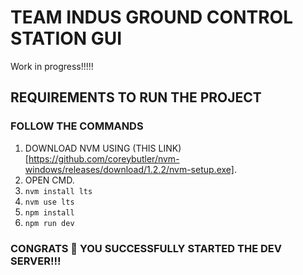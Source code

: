 # TEAM INDUS GROUND CONTROL STATION GUI

Work in progress!!!!!

## REQUIREMENTS TO RUN THE PROJECT

### FOLLOW THE COMMANDS

1. DOWNLOAD NVM USING (THIS LINK)[https://github.com/coreybutler/nvm-windows/releases/download/1.2.2/nvm-setup.exe].
2. OPEN CMD.
3. `nvm install lts`
4. `nvm use lts`
5. `npm install`
6. `npm run dev`

### CONGRATS 🎉 YOU SUCCESSFULLY STARTED THE DEV SERVER!!!
